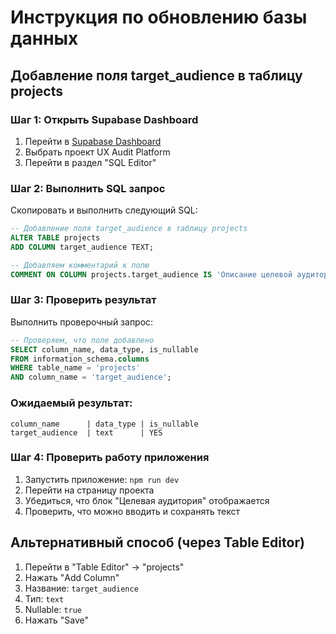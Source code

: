 # Инструкция по обновлению базы данных

## Добавление поля target_audience в таблицу projects

### Шаг 1: Открыть Supabase Dashboard
1. Перейти в [Supabase Dashboard](https://supabase.com/dashboard)
2. Выбрать проект UX Audit Platform
3. Перейти в раздел "SQL Editor"

### Шаг 2: Выполнить SQL запрос
Скопировать и выполнить следующий SQL:

```sql
-- Добавление поля target_audience в таблицу projects
ALTER TABLE projects 
ADD COLUMN target_audience TEXT;

-- Добавляем комментарий к полю
COMMENT ON COLUMN projects.target_audience IS 'Описание целевой аудитории проекта для улучшения AI анализа';
```

### Шаг 3: Проверить результат
Выполнить проверочный запрос:

```sql
-- Проверяем, что поле добавлено
SELECT column_name, data_type, is_nullable 
FROM information_schema.columns 
WHERE table_name = 'projects' 
AND column_name = 'target_audience';
```

### Ожидаемый результат:
```
column_name      | data_type | is_nullable
target_audience  | text      | YES
```

### Шаг 4: Проверить работу приложения
1. Запустить приложение: `npm run dev`
2. Перейти на страницу проекта
3. Убедиться, что блок "Целевая аудитория" отображается
4. Проверить, что можно вводить и сохранять текст

## Альтернативный способ (через Table Editor)
1. Перейти в "Table Editor" → "projects"
2. Нажать "Add Column"
3. Название: `target_audience`
4. Тип: `text`
5. Nullable: `true`
6. Нажать "Save"










